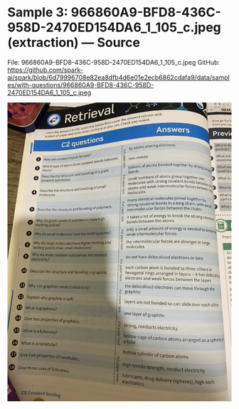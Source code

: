# Sample 3: 966860A9-BFD8-436C-958D-2470ED154DA6_1_105_c.jpeg (extraction) — Source

File: 966860A9-BFD8-436C-958D-2470ED154DA6_1_105_c.jpeg
GitHub: https://github.com/spark-ai/spark/blob/6d79996708e82ea8dfb4d6e01e2ecb6862cdafa9/data/samples/with-questions/966860A9-BFD8-436C-958D-2470ED154DA6_1_105_c.jpeg

<img src="../../../../data/samples/with-questions/966860A9-BFD8-436C-958D-2470ED154DA6_1_105_c.jpeg" alt="966860A9-BFD8-436C-958D-2470ED154DA6_1_105_c.jpeg" width="1024">
